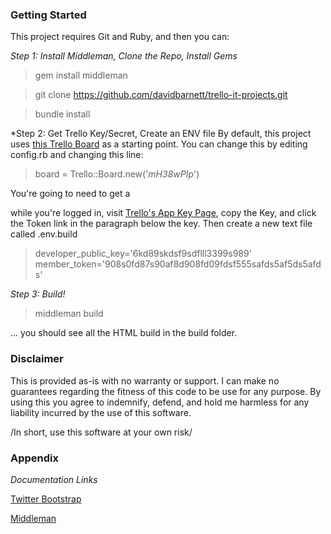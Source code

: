 

### Getting Started

This project requires Git and Ruby, and then you can:

*Step 1: Install Middleman, Clone the Repo, Install Gems*
> gem install middleman 

> git clone https://github.com/davidbarnett/trello-it-projects.git 

> bundle install 


*Step 2: Get Trello Key/Secret, Create an ENV file
By default, this project uses [this Trello Board](https://trello.com/b/mH38wPIp/trello-it-projects) as a starting point.  You can change this by editing config.rb and changing this line:

 > board = Trello::Board.new('*mH38wPIp*')

 You're going to need to get a 

while you're logged in, visit [Trello's App Key Page](https://trello.com/app-key), copy the Key, and click the Token link in the paragraph below the key.  Then create a new text file called .env.build

> developer_public_key='6kd89skdsf9sdflll3399s989' 
> member_token='908s0fd87s90af8d908fd09fdsf555safds5af5ds5afds'


*Step 3: Build!*

> middleman build

... you should see all the HTML build in the build folder.


### Disclaimer
This is provided as-is with no warranty or support.   I can make no guarantees regarding the fitness of this code to be use for any purpose.  By using this you agree to indemnify, defend, and hold me harmless for any liability incurred by the use of this software. 

/In short, use this software at your own risk/

### Appendix

*Documentation Links*

[Twitter Bootstrap](https://getbootstrap.com/docs/4.1/getting-started/introduction/)

[Middleman](https://middlemanapp.com/basics/install/)